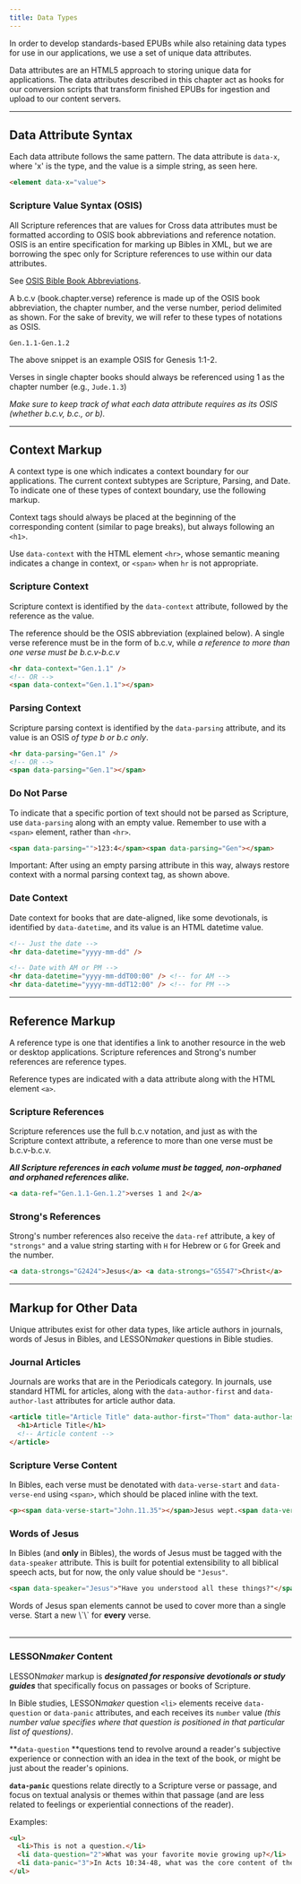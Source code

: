 ```yaml
---
title: Data Types
---
```

In order to develop standards-based EPUBs while also retaining data types for use in our applications, we use a set of unique data attributes.

Data attributes are an HTML5 approach to storing unique data for applications. The data attributes described in this chapter act as hooks for our conversion scripts that transform finished EPUBs for ingestion and upload to our content servers.

<hr />

## Data Attribute Syntax

Each data attribute follows the same pattern. The data attribute is `data-x`, where 'x' is the type, and the value is a simple string, as seen here.

```html
<element data-x="value">
```

### Scripture Value Syntax (OSIS)

All Scripture references that are values for Cross data attributes must be formatted according to OSIS book abbreviations and reference notation. OSIS is an entire specification for marking up Bibles in XML, but we are borrowing the spec only for Scripture references to use within our data attributes.

See [OSIS Bible Book Abbreviations](https://docs.google.com/a/lifeway.com/spreadsheets/d/1tgzQru2dVaDU-zhaSfym1UuaPh3_Aktq91iDz9L9JtY/edit?usp=sharing).

A b.c.v (book.chapter.verse) reference is made up of the OSIS book abbreviation, the chapter number, and the verse number, period delimited as shown. For the sake of brevity, we will refer to these types of notations as OSIS.

```plain
Gen.1.1-Gen.1.2
```

The above snippet is an example OSIS for Genesis 1:1-2.

Verses in single chapter books should always be referenced using 1 as the chapter number (e.g., `Jude.1.3`)

_Make sure to keep track of what each data attribute requires as its OSIS (whether b.c.v, b.c., or b)._

_<hr />_

## Context Markup

A context type is one which indicates a context boundary for our applications. The current context subtypes are Scripture, Parsing, and Date. To indicate one of these types of context boundary, use the following markup.

Context tags should always be placed at the beginning of the corresponding content (similar to page breaks), but always following an `<h1>`.

Use `data-context` with the HTML element `<hr>`, whose semantic meaning indicates a change in context, or `<span>` when `hr` is not appropriate.

### Scripture Context

Scripture context is identified by the `data-context` attribute, followed by the reference as the value.

The reference should be the OSIS abbreviation (explained below). A single verse reference must be in the form of b.c.v, while _a reference to more than one verse must be b.c.v-b.c.v_

```html
<hr data-context="Gen.1.1" />
<!-- OR -->
<span data-context="Gen.1.1"></span>
```

### Parsing Context

Scripture parsing context is identified by the `data-parsing` attribute, and its value is an OSIS _of type b or b.c only_.

```html
<hr data-parsing="Gen.1" />
<!-- OR -->
<span data-parsing="Gen.1"></span>
```

### Do Not Parse

To indicate that a specific portion of text should not be parsed as Scripture, use `data-parsing` along with an empty value. Remember to use with a `<span>` element, rather than `<hr>`.

```html
<span data-parsing="">123:4</span><span data-parsing="Gen"></span>
```

<aside class="warning">Important: After using an empty parsing attribute in this way, always restore context with a normal parsing context tag, as shown above.</aside>

### Date Context

Date context for books that are date-aligned, like some devotionals, is identified by `data-datetime`, and its value is an HTML datetime value.

```html
<!-- Just the date -->
<hr data-datetime="yyyy-mm-dd" />

<!-- Date with AM or PM -->
<hr data-datetime="yyyy-mm-ddT00:00" /> <!-- for AM -->
<hr data-datetime="yyyy-mm-ddT12:00" /> <!-- for PM -->
```

<hr />

## Reference Markup

A reference type is one that identifies a link to another resource in the web or desktop applications. Scripture references and Strong's number references are reference types.

Reference types are indicated with a data attribute along with the HTML element `<a>`.

### Scripture References

Scripture references use the full b.c.v notation, and just as with the Scripture context attribute, a reference to more than one verse must be b.c.v-b.c.v.

_**All Scripture references in each volume must be tagged, non-orphaned and orphaned references alike.**_

```html
<a data-ref="Gen.1.1-Gen.1.2">verses 1 and 2</a>
```

### Strong's References

Strong's number references also receive the `data-ref` attribute, a key of `"strongs"` and a value string starting with `H` for Hebrew or `G` for Greek and the number.

```html
<a data-strongs="G2424">Jesus</a> <a data-strongs="G5547">Christ</a>
```

<hr />

## Markup for Other Data

Unique attributes exist for other data types, like article authors in journals, words of Jesus in Bibles, and LESSON<em>maker</em> questions in Bible studies.

### Journal Articles

Journals are works that are in the Periodicals category. In journals, use standard HTML for articles, along with the `data-author-first` and `data-author-last` attributes for article author data.

```html
<article title="Article Title" data-author-first="Thom" data-author-last="Rainer">
  <h1>Article Title</h1>
  <!-- Article content -->
</article>
```

### Scripture Verse Content

In Bibles, each verse must be denotated with `data-verse-start` and `data-verse-end` using `<span>`, which should be placed inline with the text.

```html
<p><span data-verse-start="John.11.35"></span>Jesus wept.<span data-verse-end="John.11.35"></span></p>
```

### Words of Jesus

In Bibles (and **only** in Bibles), the words of Jesus must be tagged with the `data-speaker` attribute. This is built for potential extensibility to all biblical speech acts, but for now, the only value should be `"Jesus"`.

```html
<span data-speaker="Jesus">"Have you understood all these things?"</span>
```

<aside class="warning">Words of Jesus span elements cannot be used to cover more than a single verse. Start a new \`<span data-speaker="Jesus">\` for <b>every</b> verse.</aside>

<div>&nbsp</div>

<hr />

### LESSON<em>maker</em> Content

LESSON<em>maker</em> markup is <em>**designated for responsive devotionals or study guides**</em> that specifically focus on passages or books of Scripture.

In Bible studies, LESSON<em>maker</em> question `<li>` elements receive `data-question` or `data-panic` attributes, and each receives its `number` value <em>(this number value specifies where that question is positioned in that particular list of questions)</em>.

**`data-question` **questions tend to revolve around a reader's subjective experience or connection with an idea in the text of the book, or might be just about the reader's opinions.

**`data-panic`** questions relate directly to a Scripture verse or passage, and focus on textual analysis or themes within that passage (and are less related to feelings or experiential connections of the reader).

Examples:

```html
<ul>
  <li>This is not a question.</li>
  <li data-question="2">What was your favorite movie growing up?</li>
  <li data-panic="3">In Acts 10:34-48, what was the core content of the message Peter preached? What exactly did he say about Jesus?</li>
</ul>
```
